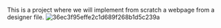 This is a project where we will implement from scratch a webpage from a designer file. 
![36ec3f95effe2c1d689f268b1d5c239a](https://github.com/Ninette03/alu-web-development/assets/156065191/62ede230-27f8-4c6e-a849-15a21762f865)
